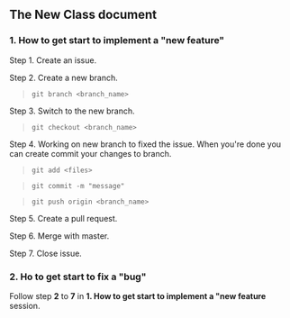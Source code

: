 ## The New Class document ##
### 1. How to get start to implement a "new feature" ####
Step 1. Create an issue.

Step 2. Create a new branch. 
>`git branch <branch_name>`

Step 3. Switch to the new branch.
>`git checkout <branch_name>`

Step 4. Working on new branch to fixed the issue. When you're done you can create commit your changes to branch.
>`git add <files>`

>`git commit -m "message"`

>`git push origin <branch_name>`

Step 5. Create a pull request.

Step 6. Merge with master.

Step 7. Close issue.

### 2. Ho to get start to fix a "bug"
Follow step **2** to **7** in **1. How to get start to implement a "new feature** session.

